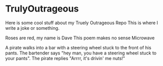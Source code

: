 # TrulyOutrageous

Here is some cool stuff about my Truely Outrageous Repo
This is where I write a joke or something.

Roses are red, my name is Dave
This poem makes no sense
Microwave

A pirate walks into a bar with a steering wheel stuck to the front of his pants. The bartender says "hey man, you have a steering wheel stuck to your pants". The pirate replies "Arrrr, it's drivin' me nuts!"